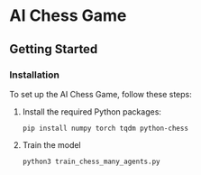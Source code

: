 # AI Chess Game

## Getting Started

### Installation

To set up the AI Chess Game, follow these steps:

1. Install the required Python packages:

   ```
   pip install numpy torch tqdm python-chess
   ```
2. Train the model

   ```
   python3 train_chess_many_agents.py
   ```

